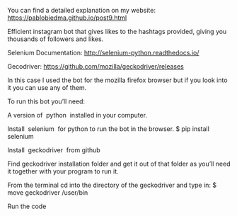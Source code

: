 
You can find a detailed explanation on my website: https://pablobiedma.github.io/post9.html

Efficient instagram bot that gives likes to the hashtags provided, giving you thousands of
followers and likes.

Selenium Documentation:
http://selenium-python.readthedocs.io/

Gecodriver:
https://github.com/mozilla/geckodriver/releases

In this case I used the bot for the mozilla firefox browser but if you look into it you can use any of
them.

To run this bot you’ll need:

A version of ​ python ​ installed in your computer.

Install ​ selenium ​ for python to run the bot in the browser. ​$ pip install selenium

Install ​ geckodriver ​ from github

Find geckodriver installation folder and get it out of that folder as you’ll need it together with your
program to run it.

From the terminal cd into the directory of the geckodriver and type in:
$ move geckodriver ​/user/bin

Run the code
